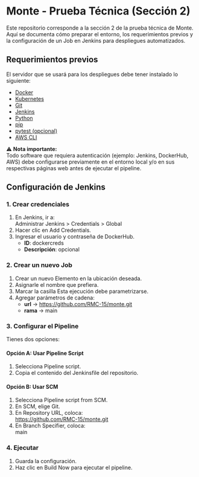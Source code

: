 # Monte - Prueba Técnica (Sección 2)

Este repositorio corresponde a la sección 2 de la prueba técnica de Monte.  
Aquí se documenta cómo preparar el entorno, los requerimientos previos y la configuración de un Job en Jenkins para despliegues automatizados.

## Requerimientos previos

El servidor que se usará para los despliegues debe tener instalado lo siguiente:

- [Docker](https://docs.docker.com/get-docker/)
- [Kubernetes](https://kubernetes.io/docs/setup/)
- [Git](https://git-scm.com/)
- [Jenkins](https://www.jenkins.io/)
- [Python](https://www.python.org/)
- [pip](https://pip.pypa.io/)
- [pytest (opcional)](https://docs.pytest.org/)
- [AWS CLI](https://docs.aws.amazon.com/cli/)

⚠️ **Nota importante:**  
Todo software que requiera autenticación (ejemplo: Jenkins, DockerHub, AWS) debe configurarse previamente en el entorno local y/o en sus respectivas páginas web antes de ejecutar el pipeline.

## Configuración de Jenkins

### 1. Crear credenciales
1. En Jenkins, ir a:  
   Administrar Jenkins > Credentials > Global
2. Hacer clic en Add Credentials.
3. Ingresar el usuario y contraseña de DockerHub.  
   - **ID**: dockercreds  
   - **Descripción**: opcional

### 2. Crear un nuevo Job
1. Crear un nuevo Elemento en la ubicación deseada.  
2. Asignarle el nombre que prefiera.  
3. Marcar la casilla Esta ejecución debe parametrizarse.  
4. Agregar parámetros de cadena:
   - **url** → https://github.com/RMC-15/monte.git
   - **rama** → main

### 3. Configurar el Pipeline
Tienes dos opciones:

#### Opción A: Usar Pipeline Script
1. Selecciona Pipeline script.  
2. Copia el contenido del Jenkinsfile del repositorio.

#### Opción B: Usar SCM
1. Selecciona Pipeline script from SCM.  
2. En SCM, elige Git.  
3. En Repository URL, coloca:  
https://github.com/RMC-15/monte.git
4. En Branch Specifier, coloca:  
main

### 4. Ejecutar
1. Guarda la configuración.  
2. Haz clic en Build Now para ejecutar el pipeline.  